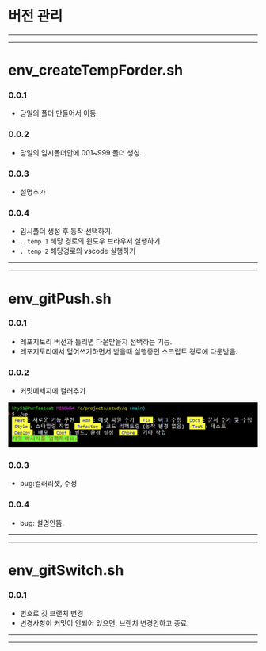# 버전 관리

---  
---  

# env_createTempForder.sh  

### 0.0.1  
- 당일의 폴더 만들어서 이동.  

### 0.0.2 
- 당일의 임시폴더안에 001~999 폴더 생성.

### 0.0.3 
- 설명추가

### 0.0.4
- 임시폴더 생성 후 동작 선택하기.
- `. temp 1` 해당 경로의 윈도우 브라우저 실행하기
- `. temp 2` 해당경로의 vscode 실행하기




---  
---  

# env_gitPush.sh  

### 0.0.1  
- 레포지토리 버전과 틀리면 다운받을지 선택하는 기능.  
- 레포지토리에서 덮어쓰기하면서 받을때 실행중인 스크립트 경로에 다운받음.  

### 0.0.2  
- 커밋메세지에 컬러추가  

![alt text](images/markdown-image-2.png)  

### 0.0.3
- bug:컬러리셋, 수정

### 0.0.4

- bug: 설명안뜸.




---  
---  

# env_gitSwitch.sh

### 0.0.1
- 번호로 깃 브랜치 변경
- 변경사항이 커밋이 안되어 있으면, 브랜치 변경안하고 종료




---
---
